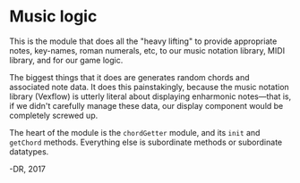 # Music logic

This is the module that does all the "heavy lifting" to provide appropriate 
notes, key-names, roman numerals, etc, to our music notation library, MIDI 
library, and for our game logic.

The biggest things that it does are generates random chords and associated note
data. It does this painstakingly, because the music notation library (Vexflow) 
is utterly literal about displaying enharmonic notes&#8212;that is, if we didn't
carefully manage these data, our display component would be completely screwed 
up.

The heart of the module is the `chordGetter` module, and its `init` and 
`getChord` methods. Everything else is subordinate methods or subordinate 
datatypes.

-DR, 2017
